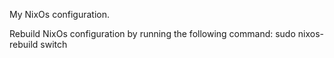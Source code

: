 My NixOs configuration.

Rebuild NixOs configuration by running the following command:
sudo nixos-rebuild switch
